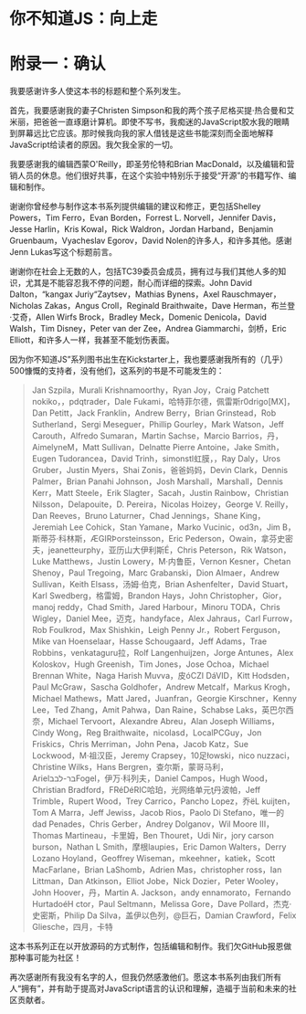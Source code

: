 
# 你不知道JS：向上走

# 附录一：确认

我要感谢许多人使这本书的标题和整个系列发生。

首先，我要感谢我的妻子Christen Simpson和我的两个孩子尼格买提·热合曼和艾米丽，把爸爸一直琢磨计算机。即使不写书，我痴迷的JavaScript胶水我的眼睛到屏幕远比它应该。那时候我向我的家人借钱是这些书能深刻而全面地解释JavaScript给读者的原因。我欠我全家的一切。

我要感谢我的编辑西蒙O'Reilly，即圣劳伦特和Brian MacDonald，以及编辑和营销人员的休息。他们很好共事，在这个实验中特别乐于接受“开源”的书籍写作、编辑和制作。

谢谢你曾经参与制作这本书系列提供编辑的建议和修正，更包括Shelley Powers，Tim Ferro，Evan Borden，Forrest L. Norvell，Jennifer Davis，Jesse Harlin，Kris Kowal，Rick Waldron，Jordan Harband，Benjamin Gruenbaum，Vyacheslav Egorov，David Nolen的许多人，和许多其他。感谢Jenn Lukas写这个标题前言。

谢谢你在社会上无数的人，包括TC39委员会成员，拥有过与我们其他人多的知识，尤其是不能容忍我不停的问题，耐心而详细的探索。John David Dalton，“kangax Juriy“Zaytsev，Mathias Bynens，Axel Rauschmayer，Nicholas Zakas，Angus Croll，Reginald Braithwaite，Dave Herman，布兰登·艾奇，Allen Wirfs Brock，Bradley Meck，Domenic Denicola，David Walsh，Tim Disney，Peter van der Zee，Andrea Giammarchi，剑桥，Eric Elliott，和许多人一样，我甚至不能划伤表面。

因为你不知道JS”系列图书出生在Kickstarter上，我也要感谢我所有的（几乎）500慷慨的支持者，没有他们，这系列的书是不可能发生的：

> Jan Szpila，Murali Krishnamoorthy，Ryan Joy，Craig Patchett nokiko，，pdqtrader，Dale Fukami，哈特菲尔德，佩雷斯r0drigo[MX]，Dan Petitt，Jack Franklin，Andrew Berry，Brian Grinstead，Rob Sutherland，Sergi Meseguer，Phillip Gourley，Mark Watson，Jeff Carouth，Alfredo Sumaran，Martin Sachse，Marcio Barrios，丹，AimelyneM，Matt Sullivan，Delnatte Pierre Antoine，Jake Smith，Eugen Tudorancea，David Trinh，simonstl虹膜，，Ray Daly，Uros Gruber，Justin Myers，Shai Zonis，爸爸妈妈，Devin Clark，Dennis Palmer，Brian Panahi Johnson，Josh Marshall，Marshall，Dennis Kerr，Matt Steele，Erik Slagter，Sacah，Justin Rainbow，Christian Nilsson，Delapouite，D. Pereira，Nicolas Hoizey，George V. Reilly，Dan Reeves，Bruno Laturner，Chad Jennings，Shane King，Jeremiah Lee Cohick，Stan Yamane，Marko Vucinic，od3n，Jim B，斯蒂芬·科林斯，ÆGIRÞorsteinsson，Eric Pederson，Owain，拿芬史密夫，jeanetteurphy，亚历山大伊利斯É，Chris Peterson，Rik Watson，Luke Matthews，Justin Lowery，M·内鲁臣，Vernon Kesner，Chetan Shenoy，Paul Tregoing，Marc Grabanski，Dion Almaer，Andrew Sullivan，Keith Elsass，汤姆·伯克，Brian Ashenfelter，David Stuart，Karl Swedberg，格雷姆，Brandon Hays，John Christopher，Gior，manoj reddy，Chad Smith，Jared Harbour，Minoru TODA，Chris Wigley，Daniel Mee，迈克，handyface，Alex Jahraus，Carl Furrow，Rob Foulkrod，Max Shishkin，Leigh Penny Jr.，Robert Ferguson，Mike van Hoenselaar，Hasse Schougaard，Jeff Adams，Trae Robbins，venkataguru拉，Rolf Langenhuijzen，Jorge Antunes，Alex Koloskov，Hugh Greenish，Tim Jones，Jose Ochoa，Michael Brennan White，Naga Harish Muvva，皮óCZI DáVID，Kitt Hodsden，Paul McGraw，Sascha Goldhofer，Andrew Metcalf，Markus Krogh，Michael Mathews，Matt Jared，Juanfran，Georgie Kirschner，Kenny Lee，Ted Zhang，Amit Pahwa，Dan Raine，Schabse Laks，英巴尔西奈，Michael Tervoort，Alexandre Abreu，Alan Joseph Williams，Cindy Wong，Reg Braithwaite，nicolasd，LocalPCGuy，Jon Friskics，Chris Merriman，John Pena，Jacob Katz，Sue Lockwood，M·祖汉臣，Jeremy Crapsey，10足łowski，nico nuzzaci，Christine Wilks，Hans Bergren，查尔斯，蒙哥马利，Arielבר-לבבFogel，伊万·科列夫，Daniel Campos，Hugh Wood，Christian Bradford，FRéDéRIC哈珀，光网络单元ţ丹波帕，Jeff Trimble，Rupert Wood，Trey Carrico，Pancho Lopez，乔ëL kuijten，Tom A Marra，Jeff Jewiss，Jacob Rios，Paolo Di Stefano，唯一的dad Penades，Chris Gerber，Andrey Dolganov，Wil Moore III，Thomas Martineau，卡里姆，Ben Thouret，Udi Nir，jory carson burson，Nathan L Smith，摩根laupies，Eric Damon Walters，Derry Lozano Hoyland，Geoffrey Wiseman，mkeehner，katiek，Scott MacFarlane，Brian LaShomb，Adrien Mas，christopher ross，Ian Littman，Dan Atkinson，Elliot Jobe，Nick Dozier，Peter Wooley，John Hoover，丹，Martin A. Jackson，andy ennamorato，Fernando HurtadoéH ctor，Paul Seltmann，Melissa Gore，Dave Pollard，杰克·史密斯，Philip Da Silva，盖伊以色列，@巨石，Damian Crawford，Felix Gliesche，四月，卡特

这本书系列正在以开放源码的方式制作，包括编辑和制作。我们欠GitHub报恩做那种事可能为社区！

再次感谢所有我没有名字的人，但我仍然感激他们。愿这本书系列由我们所有人“拥有”，并有助于提高对JavaScript语言的认识和理解，造福于当前和未来的社区贡献者。
